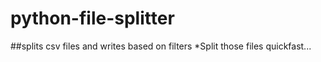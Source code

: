 # python-file-splitter
##splits csv files and writes based on filters
*Split those files quickfast...
